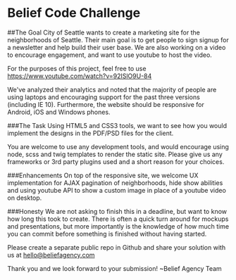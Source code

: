 Belief Code Challenge
==============

##The Goal
City of Seattle wants to create a marketing site for the neighborhoods of Seattle. Their main goal is to get people to sign signup for a newsletter and help build their user base. We are also working on a video to encourage engagement, and want to use youtube to host the video.

For the purposes of this project, feel free to use https://www.youtube.com/watch?v=92ISlO9U-84

We've analyzed their analytics and noted that the majority of people are using laptops and encouraging support for the past three versions (including IE 10). Furthermore, the website should be responsive for Android, iOS and Windows phones.

###The Task
Using HTML5 and CSS3 tools, we want to see how you would implement the designs in the PDF/PSD files for the client.

You are welcome to use any development tools, and would encourage using node, scss and twig templates to render the static site. Please give us any frameworks or 3rd party plugins used and a short reason for your choices.

###Enhancements
On top of the responsive site, we welcome UX implementation for AJAX pagination of neighborhoods, hide show abilities and using youtube API to show a custom image in place of a youtube video on desktop.

###Honesty
We are not asking to finish this in a deadline, but want to know how long this took to create. There is often a quick turn around for mockups and presentations, but more importantly is the knowledge of how much time you can commit before something is finished without having started.

Please create a separate public repo in Github and share your solution with us at hello@beliefagency.com

Thank you and we look forward to your submission!
~Belief Agency Team